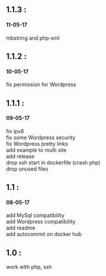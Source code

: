 ## 1.1.3 :
#### 11-05-17   
mbstring and php-xml

## 1.1.2 :
#### 10-05-17   
fix permission for Wordpress

## 1.1.1 :
#### 09-05-17   
fix ipv6   
fix some Wordpress security  
fix Wordpress pretty links    
add example to multi site   
add release   
drop ssh start in dockerfile (crash php)   
drop unused files   


## 1.1 :
#### 08-05-17   
add MySql compatibility   
add Wordpress compatibility   
add readme   
add autocommit on docker hub   

## 1.0 :
work with php, ssh   
